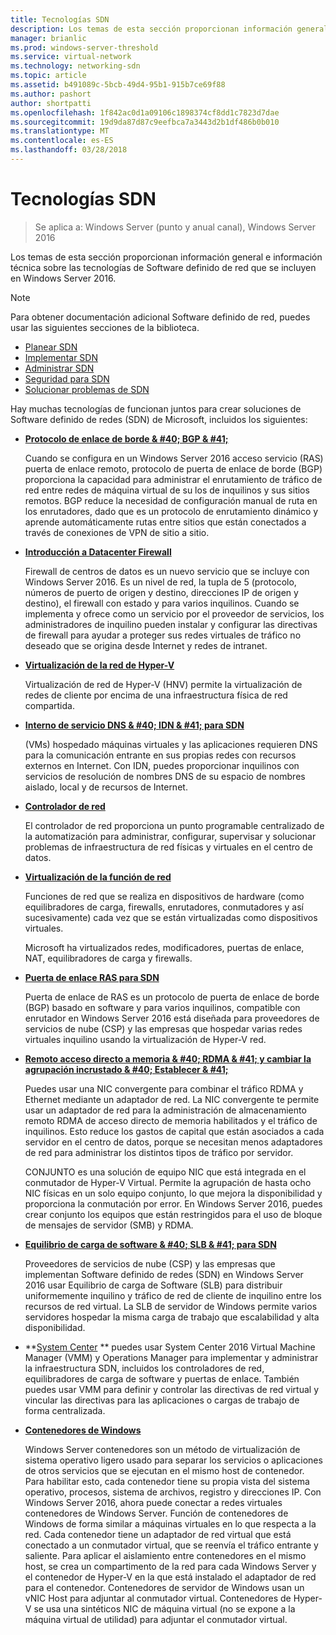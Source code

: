 ```yaml
---
title: Tecnologías SDN
description: Los temas de esta sección proporcionan información general e información técnica sobre las tecnologías de Software definido de red que se incluyen en Windows Server 2016.
manager: brianlic
ms.prod: windows-server-threshold
ms.service: virtual-network
ms.technology: networking-sdn
ms.topic: article
ms.assetid: b491089c-5bcb-49d4-95b1-915b7ce69f88
ms.author: pashort
author: shortpatti
ms.openlocfilehash: 1f842ac0d1a09106c1898374cf8dd1c7823d7dae
ms.sourcegitcommit: 19d9da87d87c9eefbca7a3443d2b1df486b0b010
ms.translationtype: MT
ms.contentlocale: es-ES
ms.lasthandoff: 03/28/2018
---
```

# <a name="sdn-technologies"></a>Tecnologías SDN

>Se aplica a: Windows Server (punto y anual canal), Windows Server 2016

Los temas de esta sección proporcionan información general e información técnica sobre las tecnologías de Software definido de red que se incluyen en Windows Server 2016.  
  
> [!NOTE]  
> Para obtener documentación adicional Software definido de red, puedes usar las siguientes secciones de la biblioteca.  
>   
> - [Planear SDN](../plan/Plan-Software-Defined-Networking.md)
> - [Implementar SDN](../deploy/Deploy-Software-Defined-Networking.md)
> - [Administrar SDN](../manage/manage-sdn.md)
> - [Seguridad para SDN](../security/sdn-security-top.md)
> - [Solucionar problemas de SDN](../troubleshoot/Troubleshoot-Software-Defined-Networking.md)

Hay muchas tecnologías de funcionan juntos para crear soluciones de Software definido de redes (SDN) de Microsoft, incluidos los siguientes:  
  
-   **[Protocolo de enlace de borde & #40; BGP & #41;](../../../remote/remote-access/bgp/Border-Gateway-Protocol-BGP.md)**  
  
    Cuando se configura en un Windows Server 2016 acceso servicio (RAS) puerta de enlace remoto, protocolo de puerta de enlace de borde (BGP) proporciona la capacidad para administrar el enrutamiento de tráfico de red entre redes de máquina virtual de su los de inquilinos y sus sitios remotos. BGP reduce la necesidad de configuración manual de ruta en los enrutadores, dado que es un protocolo de enrutamiento dinámico y aprende automáticamente rutas entre sitios que están conectados a través de conexiones de VPN de sitio a sitio.  
  
-   **[Introducción a Datacenter Firewall](../../sdn/technologies/network-function-virtualization/Datacenter-Firewall-Overview.md)**  
  
    Firewall de centros de datos es un nuevo servicio que se incluye con Windows Server 2016. Es un nivel de red, la tupla de 5 (protocolo, números de puerto de origen y destino, direcciones IP de origen y destino), el firewall con estado y para varios inquilinos. Cuando se implementa y ofrece como un servicio por el proveedor de servicios, los administradores de inquilino pueden instalar y configurar las directivas de firewall para ayudar a proteger sus redes virtuales de tráfico no deseado que se origina desde Internet y redes de intranet.  
  
  
-   **[Virtualización de la red de Hyper-V](../../sdn/technologies/hyper-v-network-virtualization/Hyper-V-Network-Virtualization.md)**  
  
    Virtualización de red de Hyper-V (HNV) permite la virtualización de redes de cliente por encima de una infraestructura física de red compartida.  
  
- **[Interno de servicio DNS & #40; IDN & #41; para SDN](../../sdn/technologies/Idns-for-Sdn.md)**

    \(VMs\) hospedado máquinas virtuales y las aplicaciones requieren DNS para la comunicación entrante en sus propias redes con recursos externos en Internet. Con IDN, puedes proporcionar inquilinos con servicios de resolución de nombres DNS de su espacio de nombres aislado, local y de recursos de Internet.

-   **[Controlador de red](../../sdn/technologies/network-controller/Network-Controller.md)**  
  
    El controlador de red proporciona un punto programable centralizado de la automatización para administrar, configurar, supervisar y solucionar problemas de infraestructura de red físicas y virtuales en el centro de datos.  
  
-   **[Virtualización de la función de red](../../sdn/technologies/network-function-virtualization/Network-Function-Virtualization.md)**  
  
    Funciones de red que se realiza en dispositivos de hardware (como equilibradores de carga, firewalls, enrutadores, conmutadores y así sucesivamente) cada vez que se están virtualizadas como dispositivos virtuales.  
  
    Microsoft ha virtualizados redes, modificadores, puertas de enlace, NAT, equilibradores de carga y firewalls.  

-   **[Puerta de enlace RAS para SDN](../../sdn/technologies/network-function-virtualization/RAS-Gateway-for-SDN.md)**
  
    Puerta de enlace de RAS es un protocolo de puerta de enlace de borde (BGP) basado en software y para varios inquilinos, compatible con enrutador en Windows Server 2016 está diseñada para proveedores de servicios de nube (CSP) y las empresas que hospedar varias redes virtuales inquilino usando la virtualización de Hyper-V red.  
      
- **[Remoto acceso directo a memoria & #40; RDMA & #41; y cambiar la agrupación incrustado & #40; Establecer & #41;](../../../virtualization/hyper-v-virtual-switch/RDMA-and-Switch-Embedded-Teaming.md)**  
  
    Puedes usar una NIC convergente para combinar el tráfico RDMA y Ethernet mediante un adaptador de red. La NIC convergente te permite usar un adaptador de red para la administración de almacenamiento remoto RDMA de acceso directo de memoria habilitados y el tráfico de inquilinos. Esto reduce los gastos de capital que están asociados a cada servidor en el centro de datos, porque se necesitan menos adaptadores de red para administrar los distintos tipos de tráfico por servidor.  
  
    CONJUNTO es una solución de equipo NIC que está integrada en el conmutador de Hyper-V Virtual. Permite la agrupación de hasta ocho NIC físicas en un solo equipo conjunto, lo que mejora la disponibilidad y proporciona la conmutación por error. En Windows Server 2016, puedes crear conjunto los equipos que están restringidos para el uso de bloque de mensajes de servidor (SMB) y RDMA.
  

-   **[Equilibrio de carga de software & #40; SLB & #41; para SDN](../../sdn/technologies/network-function-virtualization/software-load-balancing-for-sdn.md)**  

    Proveedores de servicios de nube (CSP) y las empresas que implementan Software definido de redes (SDN) en Windows Server 2016 usar Equilibrio de carga de Software (SLB) para distribuir uniformemente inquilino y tráfico de red de cliente de inquilino entre los recursos de red virtual. La SLB de servidor de Windows permite varios servidores hospedar la misma carga de trabajo que escalabilidad y alta disponibilidad.
  
-   **[System Center](../../sdn/Sc-Tech-for-Sdn.md) ** puedes usar System Center 2016 Virtual Machine Manager (VMM) y Operations Manager para implementar y administrar la infraestructura SDN, incluidos los controladores de red, equilibradores de carga de software y puertas de enlace. También puedes usar VMM para definir y controlar las directivas de red virtual y vincular las directivas para las aplicaciones o cargas de trabajo de forma centralizada.
  
- **[Contenedores de Windows](../technologies/Containers/Container-networking-overview.md)**
    
    Windows Server contenedores son un método de virtualización de sistema operativo ligero usado para separar los servicios o aplicaciones de otros servicios que se ejecutan en el mismo host de contenedor. Para habilitar esto, cada contenedor tiene su propia vista del sistema operativo, procesos, sistema de archivos, registro y direcciones IP. Con Windows Server 2016, ahora puede conectar a redes virtuales contenedores de Windows Server. Función de contenedores de Windows de forma similar a máquinas virtuales en lo que respecta a la red. Cada contenedor tiene un adaptador de red virtual que está conectado a un conmutador virtual, que se reenvía el tráfico entrante y saliente. Para aplicar el aislamiento entre contenedores en el mismo host, se crea un compartimento de la red para cada Windows Server y el contenedor de Hyper-V en la que está instalado el adaptador de red para el contenedor. Contenedores de servidor de Windows usan un vNIC Host para adjuntar al conmutador virtual. Contenedores de Hyper-V se usa una sintéticos NIC de máquina virtual (no se expone a la máquina virtual de utilidad) para adjuntar el conmutador virtual.

